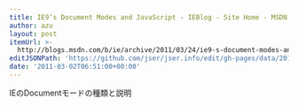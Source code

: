 ```yaml
---
title: IE9’s Document Modes and JavaScript - IEBlog - Site Home - MSDN Blogs
author: azu
layout: post
itemUrl: >-
  http://blogs.msdn.com/b/ie/archive/2011/03/24/ie9-s-document-modes-and-javascript.aspx
editJSONPath: 'https://github.com/jser/jser.info/edit/gh-pages/data/2011/03/index.json'
date: '2011-03-02T06:51:00+00:00'
---
```

IEのDocumentモードの種類と説明

